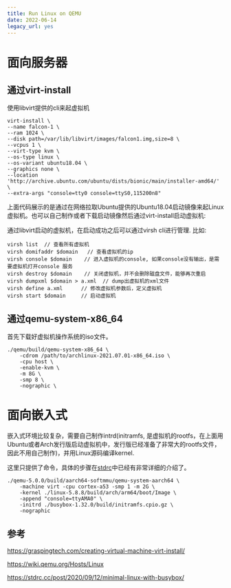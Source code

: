 ```yaml
---
title: Run Linux on QEMU
date: 2022-06-14
legacy_url: yes
---
```


# 面向服务器

## 通过virt-install

使用libvirt提供的cli来起虚拟机

```
virt-install \
--name falcon-1 \
--ram 1024 \
--disk path=/var/lib/libvirt/images/falcon1.img,size=8 \
--vcpus 1 \
--virt-type kvm \
--os-type linux \
--os-variant ubuntu18.04 \
--graphics none \
--location 'http://archive.ubuntu.com/ubuntu/dists/bionic/main/installer-amd64/' \
--extra-args "console=tty0 console=ttyS0,115200n8"
```

上面代码展示的是通过在网络拉取Ubuntu提供的Ubuntu18.04启动镜像来起Linux虚拟机。也可以自己制作或者下载启动镜像然后通过virt-install启动虚拟机:

通过libvirt启动的虚拟机，在启动成功之后可以通过virsh cli进行管理.
比如:

```
virsh list  // 查看所有虚拟机
virsh domifaddr $domain   // 查看虚拟机的ip
virsh console $domain    // 进入虚拟机的console, 如果console没有输出，是需要虚拟机打开console 服务
virsh destroy $domain    // 关闭虚拟机，并不会删除磁盘文件，能够再次重启
virsh dumpxml $domain > a.xml  // dump出虚拟机的xml文件
virsh define a.xml      // 修改虚拟机参数后，定义虚拟机
virsh start $domain     // 启动虚拟机
```

## 通过qemu-system-x86\_64 

首先下载好虚拟机操作系统的iso文件。

```
./qemu/build/qemu-system-x86_64 \
    -cdrom /path/to/archlinux-2021.07.01-x86_64.iso \
    -cpu host \
    -enable-kvm \
    -m 8G \
    -smp 8 \
    -nographic \
```

# 面向嵌入式

嵌入式环境比较复杂，需要自己制作intrd(initramfs, 是虚拟机的rootfs，在上面用Ubuntu或者Arch发行版启动虚拟机中，发行版已经准备了非常大的rootfs文件，因此不用自己制作)，并用Linux源码编译kernel.

这里只提供了命令，具体的步骤在[stdrc](https://stdrc.cc/post/2020/09/12/minimal-linux-with-busybox/)中已经有非常详细的介绍了。

```
./qemu-5.0.0/build/aarch64-softmmu/qemu-system-aarch64 \
    -machine virt -cpu cortex-a53 -smp 1 -m 2G \
    -kernel ./linux-5.8.8/build/arch/arm64/boot/Image \
    -append "console=ttyAMA0" \
    -initrd ./busybox-1.32.0/build/initramfs.cpio.gz \
    -nographic
```


## 参考

https://graspingtech.com/creating-virtual-machine-virt-install/

https://wiki.qemu.org/Hosts/Linux

https://stdrc.cc/post/2020/09/12/minimal-linux-with-busybox/

